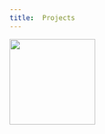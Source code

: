```yaml
---
title:  Projects
---
```


<img width="150" height="150" src="https://github.com/Khala-wan/PodMan/raw/master/resource/logo.png"/>
